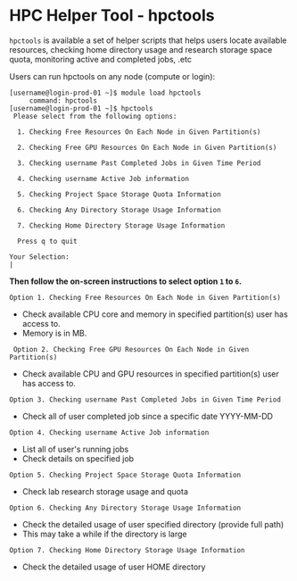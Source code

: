 # HPC Helper Tool - hpctools

`hpctools` is available a set of helper scripts that helps users locate available resources, checking home directory usage and research storage space quota, monitoring active and completed jobs, .etc

Users can run hpctools on any node (compute or login):

```
[username@login-prod-01 ~]$ module load hpctools
	 command: hpctools
[username@login-prod-01 ~]$ hpctools
 Please select from the following options:

  1. Checking Free Resources On Each Node in Given Partition(s)

  2. Checking Free GPU Resources On Each Node in Given Partition(s)

  3. Checking username Past Completed Jobs in Given Time Period

  4. Checking username Active Job information

  5. Checking Project Space Storage Quota Information

  6. Checking Any Directory Storage Usage Information

  7. Checking Home Directory Storage Usage Information

  Press q to quit

Your Selection:
|
```

**Then follow the on-screen instructions to select option `1` to `6`.**

`Option 1. Checking Free Resources On Each Node in Given Partition(s)`

- Check available CPU core and memory in specified partition(s) user has access to.
- Memory is in MB.

` Option 2. Checking Free GPU Resources On Each Node in Given Partition(s)`

- Check available CPU and GPU resources in specified partition(s) user has access to.

`Option 3. Checking username Past Completed Jobs in Given Time Period`

- Check all of user completed job since a specific date YYYY-MM-DD

`Option 4. Checking username Active Job information`

- List all of user's running jobs
- Check details on specified job

`Option 5. Checking Project Space Storage Quota Information`

- Check lab research storage usage and quota

`Option 6. Checking Any Directory Storage Usage Information`

- Check the detailed usage of user specified directory (provide full path)
- This may take a while if the directory is large

`Option 7. Checking Home Directory Storage Usage Information`

- Check the detailed usage of user HOME directory
